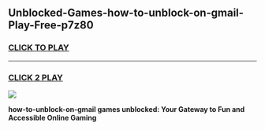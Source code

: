 
## Unblocked-Games-how-to-unblock-on-gmail-Play-Free-p7z80
<h3>
<a href="https://premium76.site?title=how-to-unblock-on-gmail&ref=21A">CLICK TO PLAY</a></h3>
<hr>

<h3>
<a href="https://premium76.site?title=how-to-unblock-on-gmail&ref=21A">CLICK 2 PLAY</a>
  
</h3>

<a href="https://premium76.site?title=how-to-unblock-on-gmail&ref=21A"><img src="https://clearcache.store/games.png"></a>


**how-to-unblock-on-gmail games unblocked: Your Gateway to Fun and Accessible Online Gaming**
